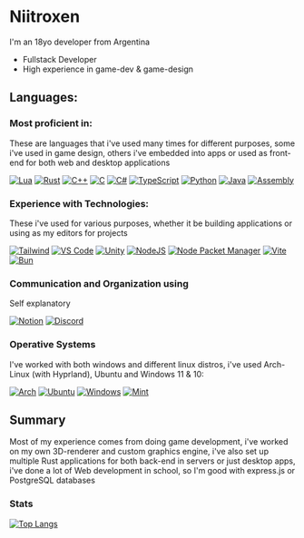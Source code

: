 # Niitroxen

I'm an 18yo developer from Argentina

- Fullstack Developer
- High experience in game-dev & game-design

## Languages:

### Most proficient in: 
These are languages that i've used many times for different purposes, some i've used in game design, others i've embedded into apps or used as front-end for both web and desktop applications

[![Lua](https://skillicons.dev/icons?i=lua&theme=dark)](https://skillicons.dev)
[![Rust](https://skillicons.dev/icons?i=rust&theme=dark)](https://skillicons.dev)
[![C++](https://skillicons.dev/icons?i=cpp&theme=dark)](https://skillicons.dev)
[![C](https://skillicons.dev/icons?i=c&theme=dark)](https://skillicons.dev)
[![C#](https://skillicons.dev/icons?i=cs&theme=dark)](https://skillicons.dev)
[![TypeScript](https://skillicons.dev/icons?i=ts&theme=dark)](https://skillicons.dev)
[![Python](https://skillicons.dev/icons?i=py&theme=dark)](https://skillicons.dev)
[![Java](https://skillicons.dev/icons?i=java&theme=dark)](https://skillicons.dev)
[![Assembly](https://skillicons.dev/icons?i=asm&theme=dark)](https://skillicons.dev)


### Experience with Technologies:
These i've used for various purposes, whether it be building applications or using as my editors for projects

[![Tailwind](https://skillicons.dev/icons?i=tailwind&theme=dark)](https://skillicons.dev)
[![VS Code](https://skillicons.dev/icons?i=vscode&theme=dark)](https://skillicons.dev)
[![Unity](https://skillicons.dev/icons?i=unity&theme=dark)](https://skillicons.dev)
[![NodeJS](https://skillicons.dev/icons?i=nodejs&theme=dark)](https://skillicons.dev)
[![Node Packet Manager](https://skillicons.dev/icons?i=npm&theme=dark)](https://skillicons.dev)
[![Vite](https://skillicons.dev/icons?i=vite&theme=dark)](https://skillicons.dev)
[![Bun](https://skillicons.dev/icons?i=bun&theme=dark)](https://skillicons.dev)


### Communication and Organization using
Self explanatory

[![Notion](https://skillicons.dev/icons?i=notion&theme=dark)](https://skillicons.dev)
[![Discord](https://skillicons.dev/icons?i=discord&theme=dark)](https://skillicons.dev)

### Operative Systems
I've worked with both windows and different linux distros, i've used Arch-Linux (with Hyprland), Ubuntu and Windows 11 & 10:

[![Arch](https://skillicons.dev/icons?i=arch&theme=dark)](https://skillicons.dev)
[![Ubuntu](https://skillicons.dev/icons?i=ubuntu&theme=dark)](https://skillicons.dev)
[![Windows](https://skillicons.dev/icons?i=windows&theme=dark)](https://skillicons.dev)
[![Mint](https://skillicons.dev/icons?i=mint&theme=dark)](https://skillicons.dev)

## Summary
Most of my experience comes from doing game development, i've worked on my own 3D-renderer and custom graphics engine, i've also set up multiple Rust applications for both back-end in servers or just desktop apps,
i've done a lot of Web development in school, so I'm good with express.js or PostgreSQL databases

### Stats
[![Top Langs](https://github-readme-stats-git-masterrstaa-rickstaa.vercel.app/api/top-langs/?username=niitroxendioxide)](https://github.com/niitroxendioxide/github-readme-stats)
